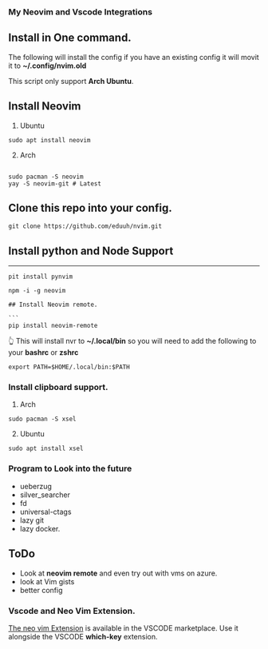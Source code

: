### My Neovim and Vscode Integrations

## Install in One command.

The following will install the config if you have an existing config it will movit it to **~/.config/nvim.old**

This script only support **Arch Ubuntu**.

## Install Neovim

1. Ubuntu

```
sudo apt install neovim
```

2. Arch

```

sudo pacman -S neovim
yay -S neovim-git # Latest

```

## Clone this repo into your config.

```
git clone https://github.com/eduuh/nvim.git

```

## Install python and Node Support

<hr>

```
pit install pynvim
```

````
npm -i -g neovim

## Install Neovim remote.

```
pip install neovim-remote
````

👆 This will install nvr to **~/.local/bin** so you will need to add the following to your **bashrc** or **zshrc**

```
export PATH=$HOME/.local/bin:$PATH
```

### Install clipboard support.

1. Arch

```
sudo pacman -S xsel
```

2. Ubuntu

```
sudo apt install xsel
```
### Program to Look into the future

- ueberzug
- silver_searcher
- fd
- universal-ctags
- lazy git
- lazy docker.

## ToDo

- Look at __neovim remote__ and even try out with vms on azure.
- look at Vim gists
- better config

### Vscode and Neo Vim Extension.

[The neo vim Extension]() is available in the VSCODE marketplace. Use it alongside the VSCODE __which-key__ extension.
```
